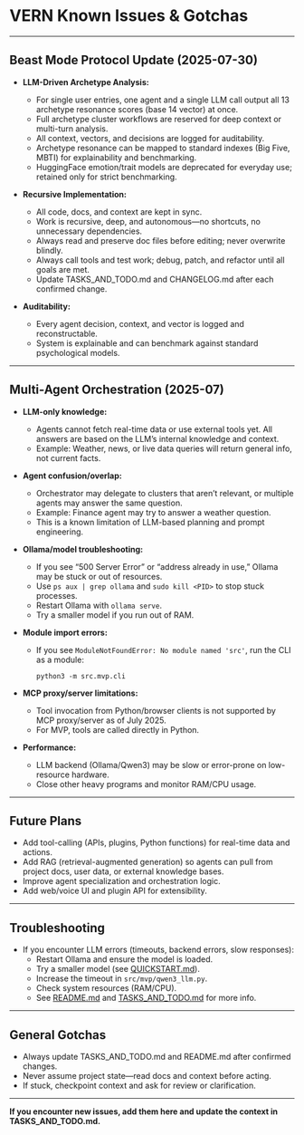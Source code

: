 # VERN Known Issues & Gotchas

---

## Beast Mode Protocol Update (2025-07-30)

- **LLM-Driven Archetype Analysis:**  
  - For single user entries, one agent and a single LLM call output all 13 archetype resonance scores (base 14 vector) at once.
  - Full archetype cluster workflows are reserved for deep context or multi-turn analysis.
  - All context, vectors, and decisions are logged for auditability.
  - Archetype resonance can be mapped to standard indexes (Big Five, MBTI) for explainability and benchmarking.
  - HuggingFace emotion/trait models are deprecated for everyday use; retained only for strict benchmarking.

- **Recursive Implementation:**  
  - All code, docs, and context are kept in sync.
  - Work is recursive, deep, and autonomous—no shortcuts, no unnecessary dependencies.
  - Always read and preserve doc files before editing; never overwrite blindly.
  - Always call tools and test work; debug, patch, and refactor until all goals are met.
  - Update TASKS_AND_TODO.md and CHANGELOG.md after each confirmed change.

- **Auditability:**  
  - Every agent decision, context, and vector is logged and reconstructable.
  - System is explainable and can benchmark against standard psychological models.

---

## Multi-Agent Orchestration (2025-07)

- **LLM-only knowledge:**  
  - Agents cannot fetch real-time data or use external tools yet. All answers are based on the LLM’s internal knowledge and context.
  - Example: Weather, news, or live data queries will return general info, not current facts.

- **Agent confusion/overlap:**  
  - Orchestrator may delegate to clusters that aren’t relevant, or multiple agents may answer the same question.
  - Example: Finance agent may try to answer a weather question.
  - This is a known limitation of LLM-based planning and prompt engineering.

- **Ollama/model troubleshooting:**  
  - If you see “500 Server Error” or “address already in use,” Ollama may be stuck or out of resources.
  - Use `ps aux | grep ollama` and `sudo kill <PID>` to stop stuck processes.
  - Restart Ollama with `ollama serve`.
  - Try a smaller model if you run out of RAM.

- **Module import errors:**  
  - If you see `ModuleNotFoundError: No module named 'src'`, run the CLI as a module:  
    ```
    python3 -m src.mvp.cli
    ```

- **MCP proxy/server limitations:**  
  - Tool invocation from Python/browser clients is not supported by MCP proxy/server as of July 2025.
  - For MVP, tools are called directly in Python.

- **Performance:**  
  - LLM backend (Ollama/Qwen3) may be slow or error-prone on low-resource hardware.
  - Close other heavy programs and monitor RAM/CPU usage.

---

## Future Plans

- Add tool-calling (APIs, plugins, Python functions) for real-time data and actions.
- Add RAG (retrieval-augmented generation) so agents can pull from project docs, user data, or external knowledge bases.
- Improve agent specialization and orchestration logic.
- Add web/voice UI and plugin API for extensibility.

---

## Troubleshooting

- If you encounter LLM errors (timeouts, backend errors, slow responses):
  - Restart Ollama and ensure the model is loaded.
  - Try a smaller model (see [QUICKSTART.md](QUICKSTART.md)).
  - Increase the timeout in `src/mvp/qwen3_llm.py`.
  - Check system resources (RAM/CPU).
  - See [README.md](README.md) and [TASKS_AND_TODO.md](TASKS_AND_TODO.md) for more info.

---

## General Gotchas

- Always update TASKS_AND_TODO.md and README.md after confirmed changes.
- Never assume project state—read docs and context before acting.
- If stuck, checkpoint context and ask for review or clarification.

---

**If you encounter new issues, add them here and update the context in TASKS_AND_TODO.md.**
